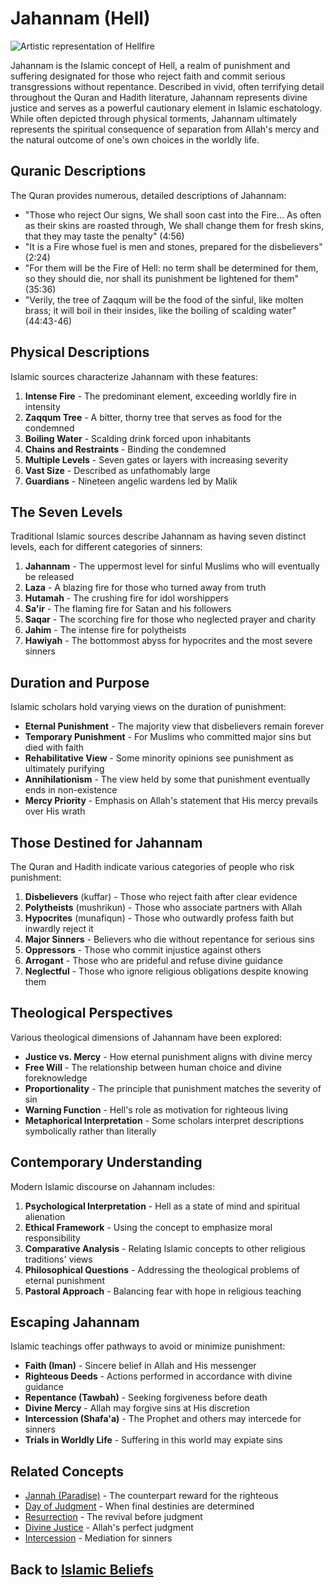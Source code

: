 # Jahannam (Hell)

![Artistic representation of Hellfire](jahannam.jpg)

Jahannam is the Islamic concept of Hell, a realm of punishment and suffering designated for those who reject faith and commit serious transgressions without repentance. Described in vivid, often terrifying detail throughout the Quran and Hadith literature, Jahannam represents divine justice and serves as a powerful cautionary element in Islamic eschatology. While often depicted through physical torments, Jahannam ultimately represents the spiritual consequence of separation from Allah's mercy and the natural outcome of one's own choices in the worldly life.

## Quranic Descriptions

The Quran provides numerous, detailed descriptions of Jahannam:

- "Those who reject Our signs, We shall soon cast into the Fire... As often as their skins are roasted through, We shall change them for fresh skins, that they may taste the penalty" (4:56)
- "It is a Fire whose fuel is men and stones, prepared for the disbelievers" (2:24)
- "For them will be the Fire of Hell: no term shall be determined for them, so they should die, nor shall its punishment be lightened for them" (35:36)
- "Verily, the tree of Zaqqum will be the food of the sinful, like molten brass; it will boil in their insides, like the boiling of scalding water" (44:43-46)

## Physical Descriptions

Islamic sources characterize Jahannam with these features:

1. **Intense Fire** - The predominant element, exceeding worldly fire in intensity
2. **Zaqqum Tree** - A bitter, thorny tree that serves as food for the condemned
3. **Boiling Water** - Scalding drink forced upon inhabitants
4. **Chains and Restraints** - Binding the condemned
5. **Multiple Levels** - Seven gates or layers with increasing severity
6. **Vast Size** - Described as unfathomably large
7. **Guardians** - Nineteen angelic wardens led by Malik

## The Seven Levels

Traditional Islamic sources describe Jahannam as having seven distinct levels, each for different categories of sinners:

1. **Jahannam** - The uppermost level for sinful Muslims who will eventually be released
2. **Laza** - A blazing fire for those who turned away from truth
3. **Hutamah** - The crushing fire for idol worshippers
4. **Sa'ir** - The flaming fire for Satan and his followers
5. **Saqar** - The scorching fire for those who neglected prayer and charity
6. **Jahim** - The intense fire for polytheists
7. **Hawiyah** - The bottommost abyss for hypocrites and the most severe sinners

## Duration and Purpose

Islamic scholars hold varying views on the duration of punishment:

- **Eternal Punishment** - The majority view that disbelievers remain forever
- **Temporary Punishment** - For Muslims who committed major sins but died with faith
- **Rehabilitative View** - Some minority opinions see punishment as ultimately purifying
- **Annihilationism** - The view held by some that punishment eventually ends in non-existence
- **Mercy Priority** - Emphasis on Allah's statement that His mercy prevails over His wrath

## Those Destined for Jahannam

The Quran and Hadith indicate various categories of people who risk punishment:

1. **Disbelievers** (kuffar) - Those who reject faith after clear evidence
2. **Polytheists** (mushrikun) - Those who associate partners with Allah
3. **Hypocrites** (munafiqun) - Those who outwardly profess faith but inwardly reject it
4. **Major Sinners** - Believers who die without repentance for serious sins
5. **Oppressors** - Those who commit injustice against others
6. **Arrogant** - Those who are prideful and refuse divine guidance
7. **Neglectful** - Those who ignore religious obligations despite knowing them

## Theological Perspectives

Various theological dimensions of Jahannam have been explored:

- **Justice vs. Mercy** - How eternal punishment aligns with divine mercy
- **Free Will** - The relationship between human choice and divine foreknowledge
- **Proportionality** - The principle that punishment matches the severity of sin
- **Warning Function** - Hell's role as motivation for righteous living
- **Metaphorical Interpretation** - Some scholars interpret descriptions symbolically rather than literally

## Contemporary Understanding

Modern Islamic discourse on Jahannam includes:

1. **Psychological Interpretation** - Hell as a state of mind and spiritual alienation
2. **Ethical Framework** - Using the concept to emphasize moral responsibility
3. **Comparative Analysis** - Relating Islamic concepts to other religious traditions' views
4. **Philosophical Questions** - Addressing the theological problems of eternal punishment
5. **Pastoral Approach** - Balancing fear with hope in religious teaching

## Escaping Jahannam

Islamic teachings offer pathways to avoid or minimize punishment:

- **Faith (Iman)** - Sincere belief in Allah and His messenger
- **Righteous Deeds** - Actions performed in accordance with divine guidance
- **Repentance (Tawbah)** - Seeking forgiveness before death
- **Divine Mercy** - Allah may forgive sins at His discretion
- **Intercession (Shafa'a)** - The Prophet and others may intercede for sinners
- **Trials in Worldly Life** - Suffering in this world may expiate sins

## Related Concepts

- [Jannah (Paradise)](./jannah.md) - The counterpart reward for the righteous
- [Day of Judgment](./day_of_judgment.md) - When final destinies are determined
- [Resurrection](./resurrection.md) - The revival before judgment
- [Divine Justice](./adl.md) - Allah's perfect judgment
- [Intercession](./shafaa.md) - Mediation for sinners

## Back to [Islamic Beliefs](./README.md)
